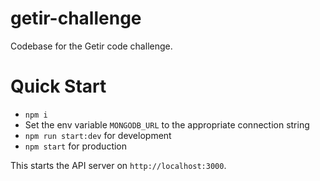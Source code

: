 # getir-challenge

Codebase for the Getir code challenge.

# Quick Start

- `npm i`
- Set the env variable `MONGODB_URL` to the appropriate connection string
- `npm run start:dev` for development
- `npm start` for production

This starts the API server on `http://localhost:3000`.
